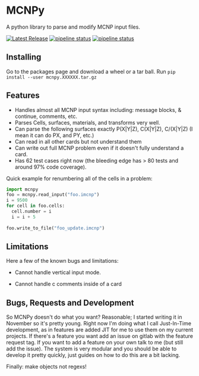 # MCNPy

A python library to parse and modify MCNP input files. 

[![Latest Release](https://hpcgitlab.hpc.inl.gov/experiment_analysis/mcnpy/-/badges/release.svg)](https://hpcgitlab.hpc.inl.gov/experiment_analysis/mcnpy/-/releases)
[![pipeline status](https://hpcgitlab.hpc.inl.gov/experiment_analysis/mcnpy/badges/develop/pipeline.svg)](https://hpcgitlab.hpc.inl.gov/experiment_analysis/mcnpy/-/commits/develop)
[![pipeline status](https://hpcgitlab.hpc.inl.gov/experiment_analysis/mcnpy/badges/develop/coverage.svg)](https://hpcgitlab.hpc.inl.gov/experiment_analysis/mcnpy/-/commits/develop)

## Installing

Go to the packages page and download a wheel or a tar ball. Run `pip install --user mcnpy.XXXXXX.tar.gz`
 

## Features
	
* Handles almost all MCNP input syntax including: message blocks, & continue, comments, etc.
* Parses Cells, surfaces, materials, and transforms very well.	
* Can parse the following surfaces exactly P(X|Y|Z), C(X|Y|Z), C/(X|Y|Z) (I mean it can do PX, and PY, etc.)
* Can read in all other cards but not understand them	
* Can write out full MCNP problem even if it doesn't fully understand a card.	
* Has 62 test cases right now (the bleeding edge has > 80 tests and around 97% code coverage).

 
Quick example for renumbering all of the cells in a problem:

```python
import mcnpy
foo = mcnpy.read_input("foo.imcnp")
i = 9500
for cell in foo.cells:
  cell.number = i
  i = i + 5
  
foo.write_to_file("foo_update.imcnp")

```

## Limitations

Here a few of the known bugs and limitations:

	
* Cannot handle vertical input mode.
	
* Cannot handle c  comments inside of a card

 

## Bugs, Requests and Development

So MCNPy doesn't do what you want? Reasonable; I started writing it in November so it's pretty young. Right now I'm doing what I call Just-In-Time development, as in features are added JIT for me to use them on my current projects. If there's a feature you want add an issue on gitlab with the feature request tag. If you want to add a feature on your own talk to me (but still add the issue). The system is very modular and you should be able to develop it pretty quickly, just guides on how to do this are a bit lacking.
 

 
Finally: make objects not regexs!
